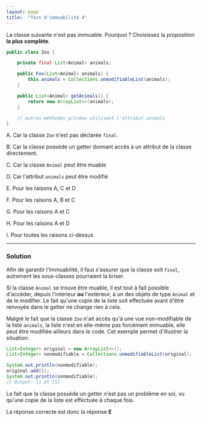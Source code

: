 ```yaml
---
layout: page
title:  "Test d'immuabilité 4"
---
```


La classe suivante n'est pas immuable. Pourquoi ? Choisissez la proposition **la plus complète**.
```java
public class Zoo {

    private final List<Animal> animals;

    public Foo(List<Animal> animals) {
        this.animals = Collections.unmodifiableList(animals);
    }

    public List<Animal> getAnimals() {
        return new ArrayList<>(animals);
    }

    // autres méthodes privées utilisant l'attribut animals
}
```
A. Car la classe `Zoo` n'est pas déclarée `final`.

B. Car la classe possède un getter donnant accès à un attribut de la classe directement.

C. Car la classe `Animal` peut être muable

D. Car l'attribut `animals` peut être modifié

E. Pour les raisons A, C et D

F. Pour les raisons A, B et C

G. Pour les raisons A et C

H. Pour les raisons A et D

I. Pour toutes les raisons ci-dessus


***

### Solution

Afin de garantir l'immuabilité, il faut s'assurer que la classe soit `final`, autrement les sous-classes pourraient la briser.

Si la classe `Animal` se trouve être muable, il est tout à fait possible d'accéder, depuis l'intérieur **ou** l'extérieur, à un des objets de type `Animal` et de le modifier. Le fait qu'une copie de la liste soit effectuée avant d'être renvoyée dans le getter ne change rien à cela.

Malgré le fait que la classe `Zoo` n'ait accès qu'à une vue non-modifiable de la liste `animals`, la liste n'est en elle-même pas forcément immuable, elle peut être modifiée ailleurs dans le code. Cet exemple permet d'illustrer la situation:
```java
List<Integer> original = new ArrayList<>();
List<Integer> nonmodifiable = Collections.unmodifiableList(original);

System.out.println(nonmodifiable);
original.add(5);
System.out.println(nonmodifiable);
// Output: [] et [5]
```

Le fait que la classe possède un getter n'est pas un problème en soi, vu qu'une copie de la liste est effectuée à chaque fois.

La réponse correcte est donc la réponse **E**